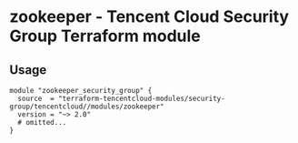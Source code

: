 # zookeeper - Tencent Cloud Security Group Terraform module
## Usage
```hcl
module "zookeeper_security_group" {
  source  = "terraform-tencentcloud-modules/security-group/tencentcloud//modules/zookeeper"
  version = "~> 2.0"
  # omitted...
}
```
<!-- BEGINNING OF PRE-COMMIT-TERRAFORM DOCS HOOK -->
<!-- END OF PRE-COMMIT-TERRAFORM DOCS HOOK -->
